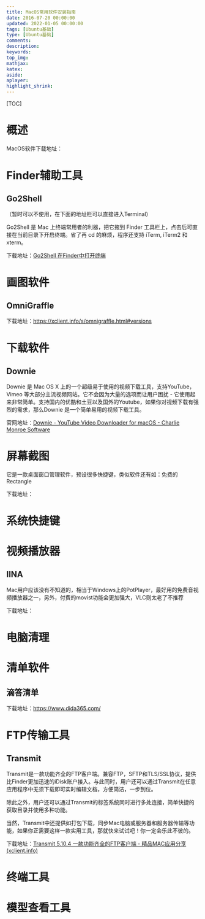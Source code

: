 ```yaml
---
title: MacOS常用软件安装指南
date: 2016-07-20 00:00:00
updated: 2022-01-05 00:00:00
tags: [Ubuntu基础]
type: [Ubuntu基础]
comments: 
description: 
keywords:
top_img:
mathjax:
katex:
aside:
aplayer:
highlight_shrink:
---
```


[TOC]

# 概述

MacOS软件下载地址：



# Finder辅助工具

## Go2Shell

（暂时可以不使用，在下面的地址栏可以直接进入Terminal）

Go2Shell 是 Mac 上终端常用者的利器，把它拖到 Finder 工具栏上，点击后可直接在当前目录下开启终端。省了再 cd 的麻烦，程序还支持 iTerm, iTerm2 和 xterm。

下载地址：[Go2Shell 在Finder中打开终端](https://xclient.info/s/go2shell.html)





# 画图软件

## OmniGraffle

下载地址：https://xclient.info/s/omnigraffle.html#versions



# 下载软件

## Downie

Downie 是 Mac OS X 上的一个超级易于使用的视频下载工具，支持YouTube，Vimeo 等大部分主流视频网站。它不会因为大量的选项而让用户困扰 - 它使用起来非常简单。支持国内的优酷和土豆以及国外的Youtube，如果你对视频下载有强烈的需求，那么Downie 是一个简单易用的视频下载工具。

官网地址：[Downie - YouTube Video Downloader for macOS - Charlie Monroe Software](https://software.charliemonroe.net/downie/)









# 屏幕截图

它是一款桌面窗口管理软件，预设很多快捷键，类似软件还有如：免费的Rectangle

下载地址：





# 系统快捷键





# 视频播放器

## IINA

Mac用户应该没有不知道的，相当于Windows上的PotPlayer，最好用的免费音视频播放器之一，另外，付费的movist功能会更加强大，VLC则太老了不推荐

下载地址：





# 电脑清理





# 清单软件

## 滴答清单

下载地址：https://www.dida365.com/



# FTP传输工具

## Transmit

Transmit是一款功能齐全的FTP客户端。兼容FTP，SFTP和TLS/SSL协议，提供比Finder更加迅速的iDisk账户接入。与此同时，用户还可以通过Transmit在任意应用程序中无须下载即可实时编辑文档，方便简洁，一步到位。

除此之外，用户还可以通过Transmit的标签系统同时进行多处连接，简单快捷的获取目录并使用多种功能。

当然，Transmit中还提供如打包下载，同步Mac电脑或服务器和服务器传输等功能，如果你正需要这样一款实用工具，那就快来试试吧！你一定会乐此不彼的。

下载地址：[Transmit 5.10.4 一款功能齐全的FTP客户端 - 精品MAC应用分享 (xclient.info)](https://xclient.info/s/transmit.html#versions)





# 终端工具





# 模型查看工具
